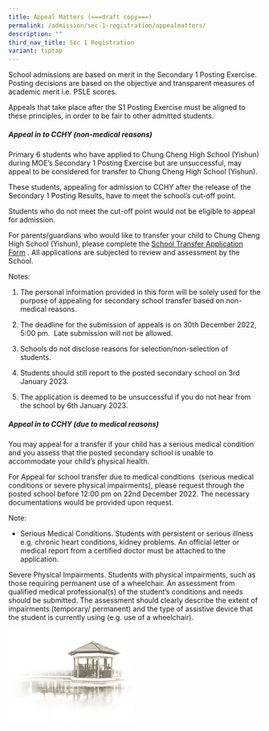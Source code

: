 ```yaml
---
title: Appeal Matters (===draft copy===)
permalink: /admission/sec-1-registration/appealmatters/
description: ""
third_nav_title: Sec 1 Registration
variant: tiptap
---
```

School admissions are based on merit in the Secondary 1 Posting Exercise. Posting decisions are based on the objective and transparent measures of academic merit i.e. PSLE scores.

Appeals that take place after the S1 Posting Exercise must be aligned to these principles, in order to be fair to other admitted students.

##### **Appeal in to CCHY (non-medical reasons)**<br>
Primary 6 students who have applied to Chung Cheng High School (Yishun) during MOE’s Secondary 1 Posting Exercise but are unsuccessful, may appeal to be considered for transfer to Chung Cheng High School (Yishun).

These students, appealing for admission to CCHY after the release of the Secondary 1 Posting Results, have to meet the school’s cut-off point.

Students who do not meet the cut-off point would not be eligible to appeal for admission.&nbsp;

For parents/guardians who would like to transfer your child to Chung Cheng High School (Yishun), please complete the [School Transfer Application Form](https://form.gov.sg/63a25475cf15ee0012a54d26) . All applications are subjected to review and assessment by the School.&nbsp;

Notes:

1.  The personal information provided in this form will be solely used for the purpose of appealing for secondary school transfer based on non-medical reasons.&nbsp;&nbsp;
    
2.  The deadline for the submission of appeals is on 30th December 2022, 5:00 pm.&nbsp; Late submission will not be allowed.
    
3.  Schools do not disclose reasons for selection/non-selection of students.&nbsp;
    
4.  Students should still report to the posted secondary school on 3rd January 2023.
    
5.  The application is deemed to be unsuccessful if you do not hear from the school by 6th January 2023.

##### **Appeal in to CCHY (due to medical reasons)**<br>
You may appeal for a transfer if your child has a serious medical condition and you assess that the posted secondary school is unable to accommodate your child’s physical health.&nbsp;

For Appeal for school transfer due to medical conditions&nbsp; (serious medical conditions or severe physical impairments), please request through the posted school before 12:00 pm on 22nd December 2022. The necessary documentations would be provided upon request.

Note:

*   Serious Medical Conditions. Students with persistent or serious illness e.g. chronic heart conditions, kidney problems. An official letter or medical report from a certified doctor must be attached to the application.
    

Severe Physical Impairments. Students with physical impairments, such as those requiring permanent use of a wheelchair. An assessment from qualified medical professional(s) of the student’s conditions and needs should be submitted. The assessment should clearly describe the extent of impairments (temporary/ permanent) and the type of assistive device that the student is currently using (e.g. use of a wheelchair).



<img src="/images/pavilion.png" style="width:50%">